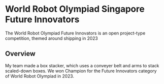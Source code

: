 # World Robot Olympiad Singapore Future Innovators

The World Robot Olympiad Future Innovators is an open project-type competition, themed around shipping in 2023

## Overview

My team made a box stacker, which uses a conveyer belt and arms to stack scaled-down boxes. We won Champion for the
Future Innovators category of World Robot Olympiad in 2023.
